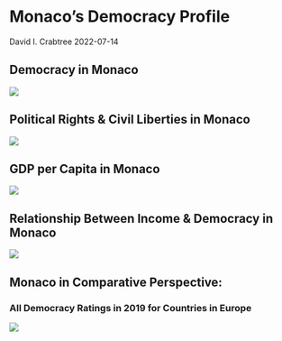 Monaco’s Democracy Profile
================
David I. Crabtree
2022-07-14

## Democracy in Monaco

![](C:\Users\David\Desktop\PROGRA~1\FILESA~1\CFSS\hw06\reports\MONACO~1/figure-gfm/Demscore-1.png)<!-- -->

## Political Rights & Civil Liberties in Monaco

![](C:\Users\David\Desktop\PROGRA~1\FILESA~1\CFSS\hw06\reports\MONACO~1/figure-gfm/Political%20Rights%20&%20Civil%20Libs-1.png)<!-- -->

## GDP per Capita in Monaco

![](C:\Users\David\Desktop\PROGRA~1\FILESA~1\CFSS\hw06\reports\MONACO~1/figure-gfm/GDP%20per%20Capita-1.png)<!-- -->

## Relationship Between Income & Democracy in Monaco

![](C:\Users\David\Desktop\PROGRA~1\FILESA~1\CFSS\hw06\reports\MONACO~1/figure-gfm/Income%20&%20Dem-1.png)<!-- -->

## Monaco in Comparative Perspective:

### All Democracy Ratings in 2019 for Countries in Europe

![](C:\Users\David\Desktop\PROGRA~1\FILESA~1\CFSS\hw06\reports\MONACO~1/figure-gfm/Democracy%20in%20Comparative%20Perspective-1.png)<!-- -->

